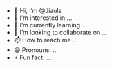 - 👋 Hi, I’m @Jiauls
- 👀 I’m interested in ...
- 🌱 I’m currently learning ...
- 💞️ I’m looking to collaborate on ...
- 📫 How to reach me ...
- 😄 Pronouns: ...
- ⚡ Fun fact: ...

<!---
Jiauls/Jiauls is a ✨ special ✨ repository because its `README.md` (this file) appears on your GitHub profile.
You can click the Preview link to take a look at your changes.
--->
